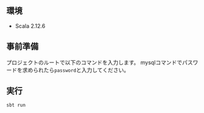 ## 環境
- Scala 2.12.6

## 事前準備

プロジェクトのルートで以下のコマンドを入力します。
mysqlコマンドでパスワードを求められたら`password`と入力してください。

## 実行
```shell
sbt run
```
